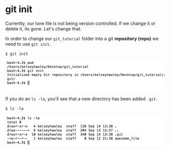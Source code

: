 # git init

Currently, our lone file is not being version controlled.  If we change it or delete it, its gone.  Let's change that.

In order to change our `git_tutorial` folder into a git **repository \(repo\)** we need to use `git init`.

```
$ git init
```

![git init](./images/git-init-cmd.png)

If you do an `ls -la`, you'll see that a new directory has been added `.git`.

```
$ ls -la
```

![ls after git init](./images/git-init-result.png)

